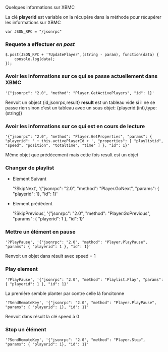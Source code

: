Quelques informations sur XBMC

La clé **playerid** est variable on la récupère dans la méthode pour récupérer les informations sur XBMC

	var JSON_RPC = "/jsonrpc"

### Requete a effectuer *en post*

	$.post(JSON_RPC + '?UpdatePlayer',(string - param), function(data) {
		console.log(data);
	});


### Avoir les informations sur ce qui se passe actuellement dans XBMC
	'{"jsonrpc": "2.0", "method": "Player.GetActivePlayers", "id": 1}'

Renvoit un object {id,jsonrpc,result}
**result** est un tableau vide si il ne se passe rien sinon c'est un tableau avec un sous objet:
	{playerid:(int),type:(string)}

### Avoir les informations sur ce qui est en cours de lecture
	'{"jsonrpc": "2.0", "method": "Player.GetProperties", "params": { "playerid": ' + this.activePlayerId + ', "properties": [ "playlistid", "speed", "position", "totaltime", "time" ] }, "id": 1}'

Même objet que prédécement mais cette fois result est un objet

### Changer de playlist

* Element Suivant

	'?SkipNext', '{"jsonrpc": "2.0", "method": "Player.GoNext", "params": { "playerid": 1}, "id": 1}'

* Element prédédent

	'?SkipPrevious', '{"jsonrpc": "2.0", "method": "Player.GoPrevious", "params": { "playerid": 1 }, "id": 1}'

### Mettre un élément en pause

	'?PlayPause', '{"jsonrpc": "2.0", "method": "Player.PlayPause", "params": { "playerid": 1 }, "id": 1}'

Renvoit un objet dans résult avec speed = 1

### Play element
	
	'?PlayPause', '{"jsonrpc": "2.0", "method": "Playlist.Play", "params": { "playerid": 1 }, "id": 1}'

La première semble planter par contre celle là foncitonne
	
	'?SendRemoteKey', '{"jsonrpc": "2.0", "method": "Player.PlayPause", "params": { "playerid": 1}, "id": 1}'

Renvoit dans résult la clé speed à 0

### Stop un élément 
	
	'?SendRemoteKey', '{"jsonrpc": "2.0", "method": "Player.Stop", "params": { "playerid": 1}, "id": 1}'


	